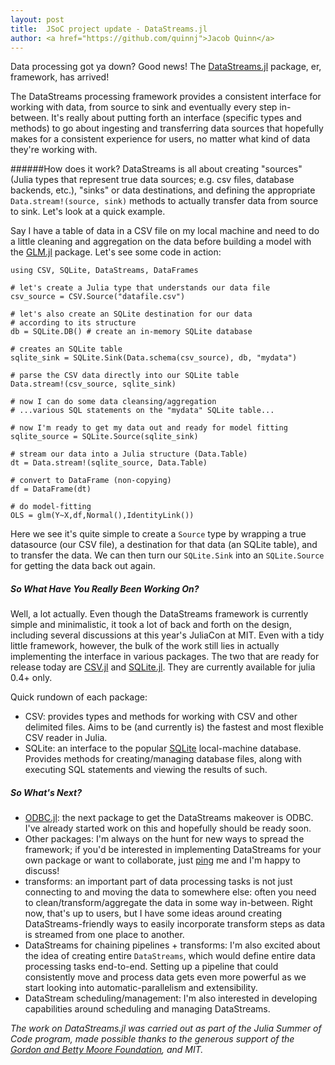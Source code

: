 ```yaml
---
layout: post
title:  JSoC project update - DataStreams.jl
author: <a href="https://github.com/quinnj">Jacob Quinn</a>
---
```


Data processing got ya down? Good news! The [DataStreams.jl](https://github.com/JuliaDB/DataStreams.jl) package, er, framework, has arrived!

The DataStreams processing framework provides a consistent interface for working with data, from source to sink and eventually every step in-between. It's really about putting forth an interface (specific types and methods) to go about ingesting and transferring data sources that hopefully makes for a consistent experience for users, no matter what kind of data they're working with.

######How does it work?
DataStreams is all about creating "sources" (Julia types that represent true data sources; e.g. csv files, database backends, etc.), "sinks" or data destinations, and defining the appropriate `Data.stream!(source, sink)` methods to actually transfer data from source to sink. Let's look at a quick example.

Say I have a table of data in a CSV file on my local machine and need to do a little cleaning and aggregation on the data before building a model with the [GLM.jl](https://github.com/JuliaStats/GLM.jl) package. Let's see some code in action:

    using CSV, SQLite, DataStreams, DataFrames

    # let's create a Julia type that understands our data file
    csv_source = CSV.Source("datafile.csv")

    # let's also create an SQLite destination for our data
    # according to its structure
    db = SQLite.DB() # create an in-memory SQLite database

    # creates an SQLite table
    sqlite_sink = SQLite.Sink(Data.schema(csv_source), db, "mydata")

    # parse the CSV data directly into our SQLite table
    Data.stream!(csv_source, sqlite_sink)

    # now I can do some data cleansing/aggregation
    # ...various SQL statements on the "mydata" SQLite table...

    # now I'm ready to get my data out and ready for model fitting
    sqlite_source = SQLite.Source(sqlite_sink)

    # stream our data into a Julia structure (Data.Table)
    dt = Data.stream!(sqlite_source, Data.Table)

    # convert to DataFrame (non-copying)
    df = DataFrame(dt)

    # do model-fitting
    OLS = glm(Y~X,df,Normal(),IdentityLink())

Here we see it's quite simple to create a `Source` type by wrapping a true datasource (our CSV file), a destination for that data (an SQLite table), and to transfer the data. We can then turn our `SQLite.Sink` into an `SQLite.Source` for getting the data back out again.

##### So What Have You Really Been Working On?

Well, a lot actually. Even though the DataStreams framework is currently simple and minimalistic, it took a lot of back and forth on the design, including several discussions at this year's JuliaCon at MIT. Even with a tidy little framework, however, the bulk of the work still lies in actually implementing the interface in various packages. The two that are ready for release today are [CSV.jl](https://github.com/JuliaDB/CSV.jl) and [SQLite.jl](https://github.com/JuliaDB/SQLite.jl). They are currently available for julia 0.4+ only.

Quick rundown of each package:

* CSV: provides types and methods for working with CSV and other delimited files. Aims to be (and currently is) the fastest and most flexible CSV reader in Julia.
* SQLite: an interface to the popular [SQLite](http://sqlite.org/) local-machine database. Provides methods for creating/managing database files, along with executing SQL statements and viewing the results of such.

##### So What's Next?
* [ODBC.jl](https://github.com/JuliaDB/ODBC.jl): the next package to get the DataStreams makeover is ODBC. I've already started work on this and hopefully should be ready soon.
* Other packages: I'm always on the hunt for new ways to spread the framework; if you'd be interested in implementing DataStreams for your own package or want to collaborate, just [ping](https://github.com/quinnj) me and I'm happy to discuss!
* transforms: an important part of data processing tasks is not just connecting to and moving the data to somewhere else: often you need to clean/transform/aggregate the data in some way in-between. Right now, that's up to users, but I have some ideas around creating DataStreams-friendly ways to easily incorporate transform steps as data is streamed from one place to another.
* DataStreams for chaining pipelines + transforms: I'm also excited about the idea of creating entire `DataStreams`, which would define entire data processing tasks end-to-end. Setting up a pipeline that could consistently move and process data gets even more powerful as we start looking into automatic-parallelism and extensibility.
* DataStream scheduling/management: I'm also interested in developing capabilities around scheduling and managing DataStreams.


_The work on DataStreams.jl was carried out as part of the Julia Summer of Code program, made possible thanks to the generous support of the [Gordon and Betty Moore Foundation](https://moore.org), and MIT._

